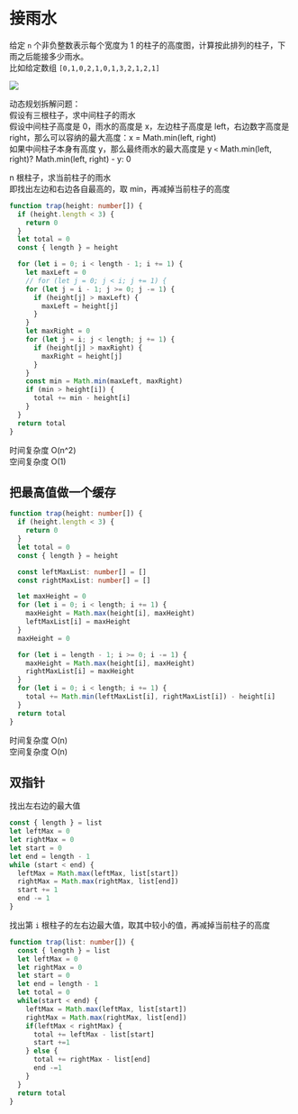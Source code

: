 # 接雨水

给定 `n` 个非负整数表示每个宽度为 1 的柱子的高度图，计算按此排列的柱子，下雨之后能接多少雨水。  
比如给定数组 `[0,1,0,2,1,0,1,3,2,1,2,1]`

![](https://camo.githubusercontent.com/58976208636832cb4a54c7c23c9f19910799c5c4fa2f42b07bfd3d5dd53ebfcf/68747470733a2f2f702e697069632e7669702f63676867626e2e6a7067)  

动态规划拆解问题：  
假设有三根柱子，求中间柱子的雨水  
假设中间柱子高度是 0，雨水的高度是 x，左边柱子高度是 left，右边数字高度是 right，那么可以容纳的最大高度：x = Math.min(left, right)  
如果中间柱子本身有高度 y，那么最终雨水的最大高度是 y `<` Math.min(left, right)? Math.min(left, right) - y: 0

n 根柱子，求当前柱子的雨水  
即找出左边和右边各自最高的，取 min，再减掉当前柱子的高度

```ts
function trap(height: number[]) {
  if (height.length < 3) {
    return 0
  }
  let total = 0
  const { length } = height

  for (let i = 0; i < length - 1; i += 1) {
    let maxLeft = 0
    // for (let j = 0; j < i; j += 1) {
    for (let j = i - 1; j >= 0; j -= 1) {
      if (height[j] > maxLeft) {
        maxLeft = height[j]
      }
    }
    let maxRight = 0
    for (let j = i; j < length; j += 1) {
      if (height[j] > maxRight) {
        maxRight = height[j]
      }
    }
    const min = Math.min(maxLeft, maxRight)
    if (min > height[i]) {
      total += min - height[i]
    }
  }
  return total
}
```
时间复杂度 O(n^2)  
空间复杂度 O(1)   

## 把最高值做一个缓存

```ts
function trap(height: number[]) {
  if (height.length < 3) {
    return 0
  }
  let total = 0
  const { length } = height

  const leftMaxList: number[] = []
  const rightMaxList: number[] = []

  let maxHeight = 0
  for (let i = 0; i < length; i += 1) {
    maxHeight = Math.max(height[i], maxHeight)
    leftMaxList[i] = maxHeight
  }
  maxHeight = 0

  for (let i = length - 1; i >= 0; i -= 1) {
    maxHeight = Math.max(height[i], maxHeight)
    rightMaxList[i] = maxHeight
  }
  for (let i = 0; i < length; i += 1) {
    total += Math.min(leftMaxList[i], rightMaxList[i]) - height[i]
  }
  return total
}
```
时间复杂度 O(n)  
空间复杂度 O(n)  

## 双指针
找出左右边的最大值
``` ts
const { length } = list
let leftMax = 0
let rightMax = 0
let start = 0
let end = length - 1
while (start < end) {
  leftMax = Math.max(leftMax, list[start])
  rightMax = Math.max(rightMax, list[end])
  start += 1
  end -= 1
}
```
找出第 `i` 根柱子的左右边最大值，取其中较小的值，再减掉当前柱子的高度
``` ts
function trap(list: number[]) {
  const { length } = list
  let leftMax = 0
  let rightMax = 0
  let start = 0
  let end = length - 1
  let total = 0
  while(start < end) {
    leftMax = Math.max(leftMax, list[start])
    rightMax = Math.max(rightMax, list[end])
    if(leftMax < rightMax) {
      total += leftMax - list[start]
      start +=1
    } else {
      total += rightMax - list[end]
      end -=1
    }
  }
  return total
}
```